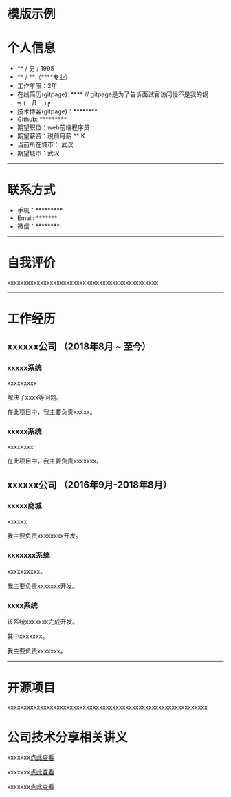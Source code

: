 # 模版示例
# 个人信息

* ** / 男 / 1995
* ** / **（****专业）
* 工作年限：2年
* 在线简历(gitpage): **** // gitpage是为了告诉面试官访问慢不是我的锅  ┑(￣Д ￣)┍
* 技术博客(gitpage)：********
* Github: *********
* 期望职位：web前端程序员
* 期望薪资：税前月薪 ** K
* 当前所在城市： 武汉
* 期望城市：武汉

---

# 联系方式
* 手机：*********
* Email: *******
* 微信：********

---

# 自我评价

xxxxxxxxxxxxxxxxxxxxxxxxxxxxxxxxxxxxxxxxxxxxxx

---

# 工作经历

## xxxxxx公司 （2018年8月 ~ 至今）

### xxxxx系统

xxxxxxxxx

解决了xxxx等问题。

在此项目中，我主要负责xxxxx。

### xxxxx系统
xxxxxxxx

在此项目中，我主要负责xxxxxxx。

## xxxxxx公司 （2016年9月-2018年8月）
### xxxxx商城
xxxxxx

我主要负责xxxxxxxx开发。

### xxxxxxx系统
xxxxxxxxxx。

我主要负责xxxxxxx开发。

### xxxx系统
该系统xxxxxxx完成开发。

其中xxxxxxx。

我主要负责xxxxxxx。

---

# 开源项目
xxxxxxxxxxxxxxxxxxxxxxxxxxxxxxxxxxxxxxxxxxxxxxxxxxxxxxxxxxxxx


# 公司技术分享相关讲义

xxxxxxx[点此查看](https://www.baidu.com)

xxxxxxx[点此查看](https://www.baidu.com)

xxxxxxx[点此查看](https://www.baidu.com)


